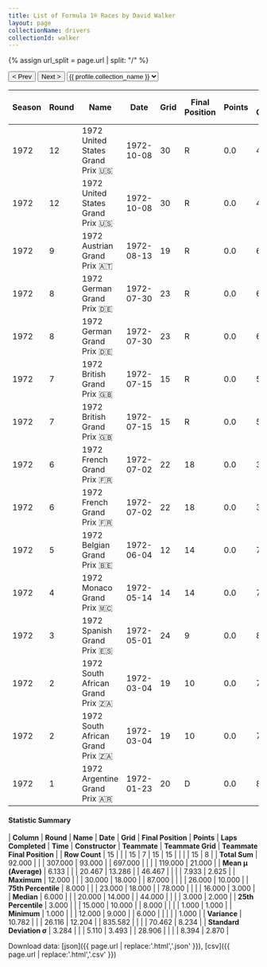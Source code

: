```yaml
---
title: List of Formula 1® Races by David Walker
layout: page
collectionName: drivers
collectionId: walker
---
```


{% assign url_split = page.url | split: "/" %}
<div id="collection-navigation">
<button onclick="selector.options[selector.selectedIndex-1].value && (window.location = selector.options[selector.selectedIndex-1].value);">&lt; Prev</button>
<button onclick="selector.options[selector.selectedIndex+1].value && (window.location = selector.options[selector.selectedIndex+1].value);">Next &gt;</button>
<select id="selector" onchange="this.options[this.selectedIndex].value && (window.location = this.options[this.selectedIndex].value);">
  {% for collectionId in site.data[page.collectionName].refs %}
    {% if collectionId == page.collectionId %}
      {% assign selected = "selected" %}
    {% else %}
      {% assign selected = "" %}
    {% endif %}
    {% assign profile = site.data[page.collectionName][collectionId].profile %}
    <option value="/f1/{{ page.collectionName }}/{{ collectionId }}/{{ url_split[4] }}" {{ selected }}>{{ profile.collection_name }}</option>
  {% endfor %}
</select>
</div>

| Season | Round | Name | Date | Grid | Final Position | Points | Laps Completed | Time | Constructor | Teammate | Teammate Grid | Teammate Final Position |
|--|--|--|--|--|--|--|--|--|--|--|--|--|
| 1972 | 12 | 1972 United States Grand Prix 🇺🇸 | 1972-10-08 | 30 | R | 0.0 | 44 |   | Team Lotus 🇬🇧 | [Reine Wisell 🇸🇪](/f1/drivers/wisell) | 16 | 10 |
| 1972 | 12 | 1972 United States Grand Prix 🇺🇸 | 1972-10-08 | 30 | R | 0.0 | 44 |   | Team Lotus 🇬🇧 | [Emerson Fittipaldi 🇧🇷](/f1/drivers/emerson_fittipaldi) | 9 | R |
| 1972 | 9 | 1972 Austrian Grand Prix 🇦🇹 | 1972-08-13 | 19 | R | 0.0 | 6 |   | Team Lotus 🇬🇧 | [Emerson Fittipaldi 🇧🇷](/f1/drivers/emerson_fittipaldi) | 1 | 1 |
| 1972 | 8 | 1972 German Grand Prix 🇩🇪 | 1972-07-30 | 23 | R | 0.0 | 6 |   | Team Lotus 🇬🇧 | [Emerson Fittipaldi 🇧🇷](/f1/drivers/emerson_fittipaldi) | 3 | R |
| 1972 | 8 | 1972 German Grand Prix 🇩🇪 | 1972-07-30 | 23 | R | 0.0 | 6 |   | Team Lotus 🇬🇧 | [Dave Charlton 🇿🇦](/f1/drivers/charlton) | 26 | R |
| 1972 | 7 | 1972 British Grand Prix 🇬🇧 | 1972-07-15 | 15 | R | 0.0 | 59 |   | Team Lotus 🇬🇧 | [Emerson Fittipaldi 🇧🇷](/f1/drivers/emerson_fittipaldi) | 2 | 1 |
| 1972 | 7 | 1972 British Grand Prix 🇬🇧 | 1972-07-15 | 15 | R | 0.0 | 59 |   | Team Lotus 🇬🇧 | [Dave Charlton 🇿🇦](/f1/drivers/charlton) | 24 | R |
| 1972 | 6 | 1972 French Grand Prix 🇫🇷 | 1972-07-02 | 22 | 18 | 0.0 | 34 |   | Team Lotus 🇬🇧 | [Emerson Fittipaldi 🇧🇷](/f1/drivers/emerson_fittipaldi) | 8 | 2 |
| 1972 | 6 | 1972 French Grand Prix 🇫🇷 | 1972-07-02 | 22 | 18 | 0.0 | 34 |   | Team Lotus 🇬🇧 | [Dave Charlton 🇿🇦](/f1/drivers/charlton) | 0 | F |
| 1972 | 5 | 1972 Belgian Grand Prix 🇧🇪 | 1972-06-04 | 12 | 14 | 0.0 | 79 |   | Team Lotus 🇬🇧 | [Emerson Fittipaldi 🇧🇷](/f1/drivers/emerson_fittipaldi) | 1 | 1 |
| 1972 | 4 | 1972 Monaco Grand Prix 🇲🇨 | 1972-05-14 | 14 | 14 | 0.0 | 75 |   | Team Lotus 🇬🇧 | [Emerson Fittipaldi 🇧🇷](/f1/drivers/emerson_fittipaldi) | 1 | 3 |
| 1972 | 3 | 1972 Spanish Grand Prix 🇪🇸 | 1972-05-01 | 24 | 9 | 0.0 | 87 |   | Team Lotus 🇬🇧 | [Emerson Fittipaldi 🇧🇷](/f1/drivers/emerson_fittipaldi) | 3 | 1 |
| 1972 | 2 | 1972 South African Grand Prix 🇿🇦 | 1972-03-04 | 19 | 10 | 0.0 | 78 |   | Team Lotus 🇬🇧 | [Emerson Fittipaldi 🇧🇷](/f1/drivers/emerson_fittipaldi) | 3 | 2 |
| 1972 | 2 | 1972 South African Grand Prix 🇿🇦 | 1972-03-04 | 19 | 10 | 0.0 | 78 |   | Team Lotus 🇬🇧 | [Dave Charlton 🇿🇦](/f1/drivers/charlton) | 17 | R |
| 1972 | 1 | 1972 Argentine Grand Prix 🇦🇷 | 1972-01-23 | 20 | D | 0.0 | 8 |   | Team Lotus 🇬🇧 | [Emerson Fittipaldi 🇧🇷](/f1/drivers/emerson_fittipaldi) | 5 | R |

#### Statistic Summary

| **Column** | **Round** | **Name** | **Date** | **Grid** | **Final Position** | **Points** | **Laps Completed** | **Time** | **Constructor** | **Teammate** | **Teammate Grid** | **Teammate Final Position** |
| **Row Count** | 15 |  |  | 15 | 7 | 15 | 15 |  |  |  | 15 | 8 |
| **Total Sum** | 92.000 |  |  | 307.000 | 93.000 |  | 697.000 |  |  |  | 119.000 | 21.000 |
| **Mean μ (Average)** | 6.133 |  |  | 20.467 | 13.286 |  | 46.467 |  |  |  | 7.933 | 2.625 |
| **Maximum** | 12.000 |  |  | 30.000 | 18.000 |  | 87.000 |  |  |  | 26.000 | 10.000 |
| **75th Percentile** | 8.000 |  |  | 23.000 | 18.000 |  | 78.000 |  |  |  | 16.000 | 3.000 |
| **Median** | 6.000 |  |  | 20.000 | 14.000 |  | 44.000 |  |  |  | 3.000 | 2.000 |
| **25th Percentile** | 3.000 |  |  | 15.000 | 10.000 |  | 8.000 |  |  |  | 1.000 | 1.000 |
| **Minimum** | 1.000 |  |  | 12.000 | 9.000 |  | 6.000 |  |  |  |  | 1.000 |
| **Variance** | 10.782 |  |  | 26.116 | 12.204 |  | 835.582 |  |  |  | 70.462 | 8.234 |
| **Standard Deviation σ** | 3.284 |  |  | 5.110 | 3.493 |  | 28.906 |  |  |  | 8.394 | 2.870 |

Download data: [json]({{ page.url | replace:'.html','.json' }}), [csv]({{ page.url | replace:'.html','.csv' }})
